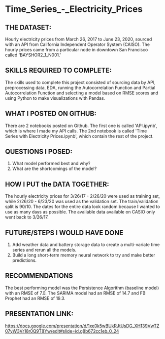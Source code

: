 # Time_Series_-_Electricity_Prices

## THE DATASET:
Hourly electricity prices from March 26, 2017 to June 23, 2020, sourced with an API from California Independent Operator System (CAISO). The hourly prices came from a particular node in downtown San Francisco called 'BAYSHOR2_1_N001.'

## SKILLS REQUIRED TO COMPLETE:
The skills used to complete this project consisted of sourcing data by API, preprocessing data, EDA, running the Autocorrelation Function and Partial Autocorrelation Function and selecting a model based on RMSE scores and using Python to make visualizations with Pandas.

## WHAT I POSTED ON GITHUB:
There are 2 notebooks posted on Github. The first one is called 'API.ipynb', which is where I made my API calls. The 2nd notebook is called 'Time Series with Electricity Prices.ipynb', which contain the rest of the project.

## QUESTIONS I POSED:
1. What model performed best and why?
2. What are the shortcomings of the model?

## HOW I PUT the DATA TOGETHER:
The hourly electricity prices for 3/26/17 - 2/26/20 were used as training set, while 2/26/20 - 6/23/20 was used as the validation set. The train/validation split is 90/10. The dates for the entire data look random because I wanted to use as many days as possible. The available data available on CASIO only went back to 3/26/17.

## FUTURE/STEPS I WOULD HAVE DONE
1. Add weather data and battery storage data to create a multi-variate time series and rerun all the models.
2. Build a long short-term memory neural network to try and make better predictions.

## RECOMMENDATIONS
The best performing model was the Persistence Algorithm (baseline model) with an RMSE of 7.0. The SARIMA model had an RMSE of 14.7 and FB Prophet had an RMSE of 19.3.


## PRESENTATION LINK:
https://docs.google.com/presentation/d/1xe0k5wBUkRJtUsDG_XH139VwTZ07yW3Vr18r0Q9T8Yw/edit#slide=id.g8b672cc1eb_0_24
